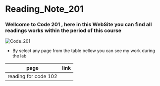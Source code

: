 # Reading_Note_201

### Wellcome to Code 201 , here in this WebSite you can find all readings works within the period of this course 

![Code_201](https://static.javatpoint.com/computer/images/what-is-computer-programming.png)

- By select any page from the table bellow you can see my work during the lab

page | link
----- | -----
reading for code 102 | 
